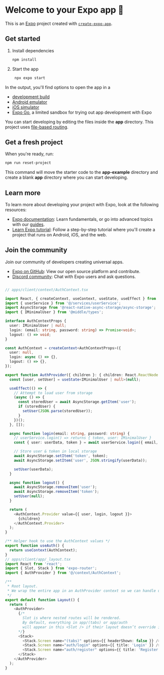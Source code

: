 # Welcome to your Expo app 👋

This is an [Expo](https://expo.dev) project created with [`create-expo-app`](https://www.npmjs.com/package/create-expo-app).

## Get started

1. Install dependencies

   ```bash
   npm install
   ```

2. Start the app

   ```bash
    npx expo start
   ```

In the output, you'll find options to open the app in a

- [development build](https://docs.expo.dev/develop/development-builds/introduction/)
- [Android emulator](https://docs.expo.dev/workflow/android-studio-emulator/)
- [iOS simulator](https://docs.expo.dev/workflow/ios-simulator/)
- [Expo Go](https://expo.dev/go), a limited sandbox for trying out app development with Expo

You can start developing by editing the files inside the **app** directory. This project uses [file-based routing](https://docs.expo.dev/router/introduction).

## Get a fresh project

When you're ready, run:

```bash
npm run reset-project
```

This command will move the starter code to the **app-example** directory and create a blank **app** directory where you can start developing.

## Learn more

To learn more about developing your project with Expo, look at the following resources:

- [Expo documentation](https://docs.expo.dev/): Learn fundamentals, or go into advanced topics with our [guides](https://docs.expo.dev/guides).
- [Learn Expo tutorial](https://docs.expo.dev/tutorial/introduction/): Follow a step-by-step tutorial where you'll create a project that runs on Android, iOS, and the web.

## Join the community

Join our community of developers creating universal apps.

- [Expo on GitHub](https://github.com/expo/expo): View our open source platform and contribute.
- [Discord community](https://chat.expo.dev): Chat with Expo users and ask questions.



```ts

// apps/client/context/AuthContext.tsx

import React, { createContext, useContext, useState, useEffect } from 'react';
import { userService } from '@/services/userService';
import AsyncStorage from '@react-native-async-storage/async-storage';
import { IMinimalUser } from '@middle/types';

interface AuthContextProps {
  user: IMinimalUser | null;
  login: (email: string, password: string) => Promise<void>;
  logout: () => void;
}

const AuthContext = createContext<AuthContextProps>({
  user: null,
  login: async () => {},
  logout: () => {},
});

export function AuthProvider({ children }: { children: React.ReactNode }) {
  const [user, setUser] = useState<IMinimalUser | null>(null);

  useEffect(() => {
    // Attempt to load user from storage
    (async () => {
      const storedUser = await AsyncStorage.getItem('user');
      if (storedUser) {
        setUser(JSON.parse(storedUser));
      }
    })();
  }, []);

  async function login(email: string, password: string) {
    // userService.login() => returns { token, user: IMinimalUser }
    const { user: userData, token } = await userService.login({ email, password });

    // Store user & token in local storage
    await AsyncStorage.setItem('token', token);
    await AsyncStorage.setItem('user', JSON.stringify(userData));

    setUser(userData);
  }

  async function logout() {
    await AsyncStorage.removeItem('user');
    await AsyncStorage.removeItem('token');
    setUser(null);
  }

  return (
    <AuthContext.Provider value={{ user, login, logout }}>
      {children}
    </AuthContext.Provider>
  );
}

/** Helper hook to use the AuthContext values */
export function useAuth() {
  return useContext(AuthContext);
}
// apps/client/app/_layout.tsx
import React from 'react';
import { Slot, Stack } from 'expo-router';
import { AuthProvider } from '@/context/AuthContext';

/**
 * Root layout. 
 * We wrap the entire app in an AuthProvider context so we can handle user authentication across screens.
 */
export default function Layout() {
  return (
    <AuthProvider>
      {/* 
        Slot is where nested routes will be rendered.
        By default, everything in app/(tabs) or app/auth 
        will appear in this <Slot /> if their layout doesn’t override it.
      */}
      <Stack>
        <Stack.Screen name="(tabs)" options={{ headerShown: false }} />
        <Stack.Screen name="auth/login" options={{ title: 'Login' }} />
        <Stack.Screen name="auth/register" options={{ title: 'Register' }} />
      </Stack>
    </AuthProvider>
  );
}

```